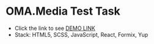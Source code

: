 # OMA.Media Test Task
- Click the link to see [DEMO LINK](https://Bishk0.github.io/oma.media/)
- Stack: HTML5, SCSS, JavaScript, React, Formix, Yup
